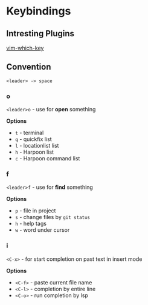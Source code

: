 # Keybindings

## Intresting Plugins

[vim-which-key](https://github.com/liuchengxu/vim-which-key)

## Convention

`<leader> -> space`

### <leader>o
`<leader>o` - use for **open** something

**Options**
- `t` - terminal
- `q` - quickfix list
- `l` - locationlist list
- `h` - Harpoon list
- `c` - Harpoon command list

### <leader>f
`<leader>f` - use for **find** something

**Options**
- `p` - file in project
- `s` - change files by `git status`
- `h` - help tags
- `w` - word under cursor

### i <C-x> 
`<C-x>` - for start completion on past text in insert mode

**Options**
- `<C-f>` - paste current file name
- `<C-l>` - completion by entire line
- `<C-o>` - run completion by lsp
